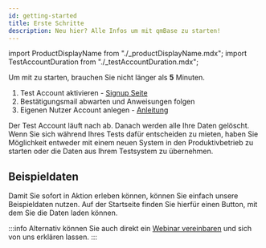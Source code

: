 ```yaml
---
id: getting-started
title: Erste Schritte
description: Neu hier? Alle Infos um mit qmBase zu starten!
---
```


import ProductDisplayName from "./\_productDisplayName.mdx";
import TestAccountDuration from "./\_testAccountDuration.mdx";

Um mit <ProductDisplayName/> zu starten, brauchen Sie nicht länger als **5** Minuten.

1. Test Account aktivieren - [Signup Seite](https://app.qmbase.com/Signup)
2. Bestätigungsmail abwarten und Anweisungen folgen
3. Eigenen Nutzer Account anlegen - [Anleitung](/docs/account/account-register)

Der Test Account läuft nach <TestAccountDuration/> ab. Danach werden alle Ihre Daten gelöscht. Wenn Sie sich während Ihres Tests dafür entscheiden <ProductDisplayName/> zu mieten, haben Sie Möglichkeit entweder mit einem neuen System in den Produktivbetrieb zu starten oder die Daten aus Ihrem Testsystem zu übernehmen.

## Beispieldaten

Damit Sie <ProductDisplayName/> sofort in Aktion erleben können, können Sie einfach unsere Beispieldaten nutzen. Auf der Startseite finden Sie hierfür einen Button, mit dem Sie die Daten laden können.

:::info
Alternativ können Sie auch direkt ein [Webinar vereinbaren](https://www.qmbase.com/webinar-vereinbaren/) und sich <ProductDisplayName/> von uns erklären lassen.
:::
